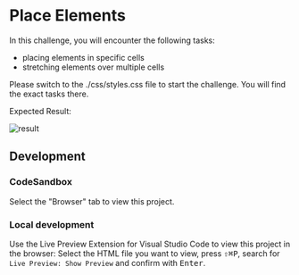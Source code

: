 # Place Elements

In this challenge, you will encounter the following tasks:

- placing elements in specific cells
- stretching elements over multiple cells

Please switch to the ./css/styles.css file to start the challenge. You will find the exact tasks there.

Expected Result:

![result](./assets/grid-challenge_place-items.png)

## Development

### CodeSandbox

Select the "Browser" tab to view this project.

### Local development

Use the Live Preview Extension for Visual Studio Code to view this project in the browser: Select the HTML file you want to view, press <kbd>⇧</kbd><kbd>⌘</kbd><kbd>P</kbd>, search for `Live Preview: Show Preview` and confirm with <kbd>Enter</kbd>.
